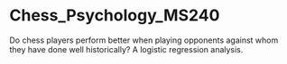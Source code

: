 # Chess_Psychology_MS240
Do chess players perform better when playing opponents against whom they have done well historically? A logistic regression analysis.
